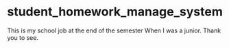 # student_homework_manage_system
This is my school job at the end of the semester When I was a junior.
Thank you to see.
